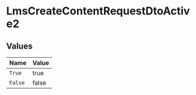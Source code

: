 # LmsCreateContentRequestDtoActive2


## Values

| Name    | Value   |
| ------- | ------- |
| `True`  | true    |
| `False` | false   |